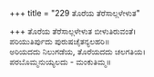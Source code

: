 +++
title = "229 ತೊರೆಯ ತೆರೆಸಾಲ್ಗಳೇಳುತ"

+++
ತೊರೆಯ ತೆರೆಸಾಲ್ಗಳೇಳುತ ಬೀಳುತಿರುವಂತೆ।  
ಪರಿಯುತಿರ್ಪುದು ಪುರುಷಚೈತನ್ಯಲಹರಿ॥  
ಅರಿಯದದು ನಿಲುಗಡೆಯ, ತೊರೆಯದದು ಚಲಗತಿಯ।  
ಪರಬೊಮ್ಮನುಯ್ಯಲದು - ಮಂಕುತಿಮ್ಮ॥  

